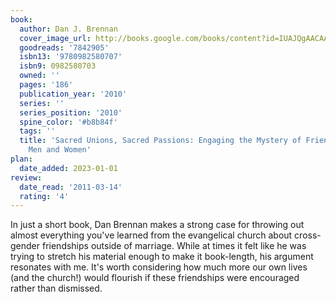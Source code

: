 ```yaml
---
book:
  author: Dan J. Brennan
  cover_image_url: http://books.google.com/books/content?id=IUAJQgAACAAJ&printsec=frontcover&img=1&zoom=1&source=gbs_api
  goodreads: '7842905'
  isbn13: '9780982580707'
  isbn9: 0982580703
  owned: ''
  pages: '186'
  publication_year: '2010'
  series: ''
  series_position: '2010'
  spine_color: '#b8b84f'
  tags: ''
  title: 'Sacred Unions, Sacred Passions: Engaging the Mystery of Friendship Between
    Men and Women'
plan:
  date_added: 2023-01-01
review:
  date_read: '2011-03-14'
  rating: '4'
---
```


In just a short book, Dan Brennan makes a strong case for throwing out almost everything you've learned from the evangelical church about cross-gender friendships outside of marriage.  While at times it felt like he was trying to stretch his material enough to make it book-length, his argument resonates with me.  It's worth considering how much more our own lives (and the church!) would flourish if these friendships were encouraged rather than dismissed.

